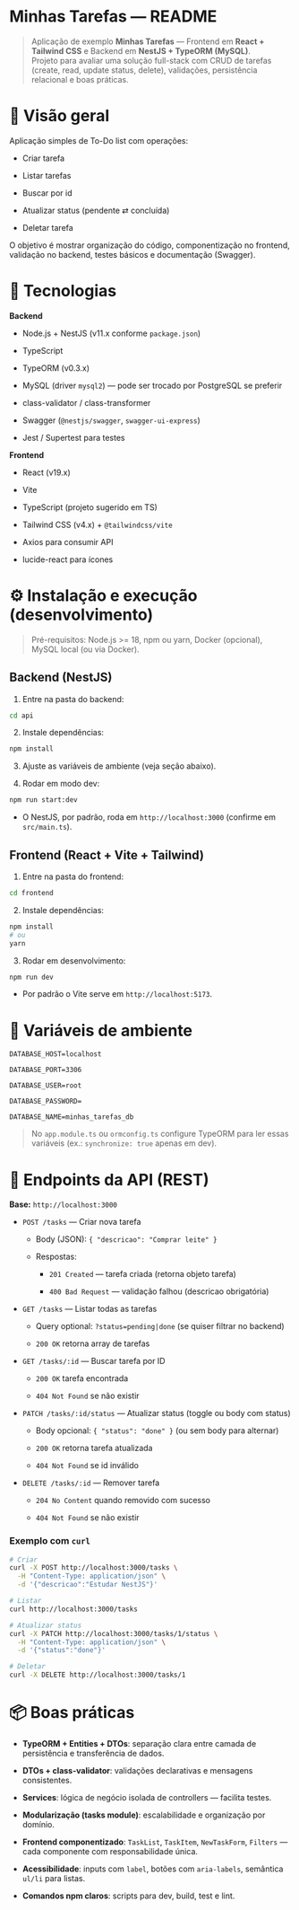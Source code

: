 
# Minhas Tarefas — README

> Aplicação de exemplo **Minhas Tarefas** — Frontend em **React + Tailwind CSS** e Backend em **NestJS + TypeORM (MySQL)**.  
> Projeto para avaliar uma solução full-stack com CRUD de tarefas (create, read, update status, delete), validações, persistência relacional e boas práticas.


# 🚀 Visão geral

Aplicação simples de To-Do list com operações:

-   Criar tarefa
    
-   Listar tarefas
    
-   Buscar por id
    
-   Atualizar status (pendente ⇄ concluída)
    
-   Deletar tarefa
    

O objetivo é mostrar organização do código, componentização no frontend, validação no backend, testes básicos e documentação (Swagger).

# 🧩 Tecnologias

**Backend**

-   Node.js + NestJS (v11.x conforme `package.json`)
    
-   TypeScript
    
-   TypeORM (v0.3.x)
    
-   MySQL (driver `mysql2`) — pode ser trocado por PostgreSQL se preferir
    
-   class-validator / class-transformer
    
-   Swagger (`@nestjs/swagger`, `swagger-ui-express`)
    
-   Jest / Supertest para testes
    

**Frontend**

-   React (v19.x)
    
-   Vite
    
-   TypeScript (projeto sugerido em TS)
    
-   Tailwind CSS (v4.x) + `@tailwindcss/vite`
    
-   Axios para consumir API
    
-   lucide-react para ícones
    


# ⚙️ Instalação e execução (desenvolvimento)

> Pré-requisitos: Node.js >= 18, npm ou yarn, Docker (opcional), MySQL local (ou via Docker).

## Backend (NestJS)

1.  Entre na pasta do backend:
    

```bash
cd api
```

2.  Instale dependências:
    

```bash
npm install
```

3.  Ajuste as variáveis de ambiente (veja seção abaixo).
    
4.  Rodar em modo dev:
    

```bash
npm run start:dev
```

-   O NestJS, por padrão, roda em `http://localhost:3000` (confirme em `src/main.ts`).

## Frontend (React + Vite + Tailwind)

1.  Entre na pasta do frontend:
    

```bash
cd frontend

```

2.  Instale dependências:
    

```bash
npm install
# ou
yarn

```

3.  Rodar em desenvolvimento:
    

```bash
npm run dev

```

-   Por padrão o Vite serve em `http://localhost:5173`.


# 🧾 Variáveis de ambiente
```
DATABASE_HOST=localhost

DATABASE_PORT=3306

DATABASE_USER=root

DATABASE_PASSWORD=

DATABASE_NAME=minhas_tarefas_db
```

> No `app.module.ts` ou `ormconfig.ts` configure TypeORM para ler essas variáveis (ex.: `synchronize: true` apenas em dev).

# 🔁 Endpoints da API (REST)

**Base:** `http://localhost:3000`

-   `POST /tasks` — Criar nova tarefa
    
    -   Body (JSON): `{ "descricao": "Comprar leite" }`
        
    -   Respostas:
        
        -   `201 Created` — tarefa criada (retorna objeto tarefa)
            
        -   `400 Bad Request` — validação falhou (descricao obrigatória)
            
-   `GET /tasks` — Listar todas as tarefas
    
    -   Query optional: `?status=pending|done` (se quiser filtrar no backend)
        
    -   `200 OK` retorna array de tarefas
        
-   `GET /tasks/:id` — Buscar tarefa por ID
    
    -   `200 OK` tarefa encontrada
        
    -   `404 Not Found` se não existir
        
-   `PATCH /tasks/:id/status` — Atualizar status (toggle ou body com status)
    
    -   Body opcional: `{ "status": "done" }` (ou sem body para alternar)
        
    -   `200 OK` retorna tarefa atualizada
        
    -   `404 Not Found` se id inválido
        
-   `DELETE /tasks/:id` — Remover tarefa
    
    -   `204 No Content` quando removido com sucesso
        
    -   `404 Not Found` se não existir
        

### Exemplo com `curl`

```bash
# Criar
curl -X POST http://localhost:3000/tasks \
  -H "Content-Type: application/json" \
  -d '{"descricao":"Estudar NestJS"}'

# Listar
curl http://localhost:3000/tasks

# Atualizar status
curl -X PATCH http://localhost:3000/tasks/1/status \
  -H "Content-Type: application/json" \
  -d '{"status":"done"}'

# Deletar
curl -X DELETE http://localhost:3000/tasks/1

```

# 📦 Boas práticas

-   **TypeORM + Entities + DTOs**: separação clara entre camada de persistência e transferência de dados.
    
-   **DTOs + class-validator**: validações declarativas e mensagens consistentes.
    
-   **Services**: lógica de negócio isolada de controllers — facilita testes.
    
-   **Modularização (tasks module)**: escalabilidade e organização por domínio.
    
-   **Frontend componentizado**: `TaskList`, `TaskItem`, `NewTaskForm`, `Filters` — cada componente com responsabilidade única.
    
-   **Acessibilidade**: inputs com `label`, botões com `aria-labels`, semântica `ul/li` para listas.
    
-   **Comandos npm claros**: scripts para dev, build, test e lint.
    
